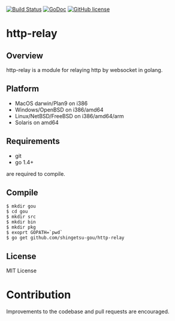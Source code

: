 [![Build Status](https://travis-ci.org/shingetsu-gou/http-relay.svg?branch=master)](https://travis-ci.org/shingetsu-gou/http-relay)
[![GoDoc](https://godoc.org/github.com/shingetsu-gou/http-relay?status.svg)](https://godoc.org/github.com/shingetsu-gou/http-relay)
[![GitHub license](https://img.shields.io/badge/license-MIT-blue.svg)](https://raw.githubusercontent.com/shingetsu-gou/http-relay/master/LICENSE)


# http-relay 

## Overview

http-relay is a module for relaying http by websocket in golang.


## Platform
  * MacOS darwin/Plan9 on i386
  * Windows/OpenBSD on i386/amd64
  * Linux/NetBSD/FreeBSD on i386/amd64/arm
  * Solaris on amd64

## Requirements

* git
* go 1.4+

are required to compile.

## Compile

    $ mkdir gou
    $ cd gou
    $ mkdir src
    $ mkdir bin
    $ mkdir pkg
    $ exoprt GOPATH=`pwd`
    $ go get github.com/shingetsu-gou/http-relay
	
## License

MIT License

# Contribution

Improvements to the codebase and pull requests are encouraged.
